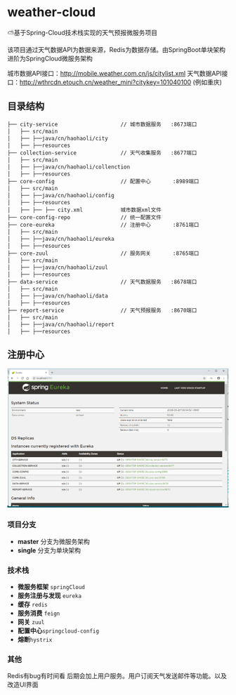 # weather-cloud
    
  ⛅基于Spring-Cloud技术栈实现的天气预报微服务项目
  
  该项目通过天气数据API为数据来源，Redis为数据存储。由SpringBoot单块架构进阶为SpringCloud微服务架构
  
  城市数据API接口：http://mobile.weather.com.cn/js/citylist.xml
  天气数据API接口：http://wthrcdn.etouch.cn/weather_mini?citykey=101040100 (例如重庆)
  
  
## 目录结构
```
├── city-service                    // 城市数据服务   :8673端口
│   ├── src/main
│   ├── ├──java/cn/haohaoli/city
│   ├── ├──resources
├── collection-service              // 天气收集服务   :8677端口
│   ├── src/main
│   ├── ├──java/cn/haohaoli/collenction
│   ├── ├──resources
├── core-config                     // 配置中心       :8989端口
│   ├── src/main
│   ├── ├──java/cn/haohaoli/config  
│   ├── ├──resources
│   ├── ├── ├── city.xml            城市数据xml文件
├── core-config-repo                // 统一配置文件
├── core-eureka                     // 注册中心       :8761端口
│   ├── src/main
│   ├── ├──java/cn/haohaoli/eureka
│   ├── ├──resources
├── core-zuul                       // 服务网关       :8765端口
│   ├── src/main
│   ├── ├──java/cn/haohaoli/zuul
│   ├── ├──resources
├── data-service                    // 天气数据服务   :8678端口
│   ├── src/main
│   ├── ├──java/cn/haohaoli/data
│   ├── ├──resources
├── report-service                  // 天气预报服务   :8670端口
│   ├── src/main
│   ├── ├──java/cn/haohaoli/report
│   ├── ├──resources
```

## 注册中心

![](https://github.com/27392/weather-cloud/blob/master/eureka.png)

### 项目分支

   - **master** 分支为微服务架构
   - **single** 分支为单块架构

### 技术栈
 
   - **微服务框架**  `springCloud`
   - **服务注册与发现** `eureka`
   - **缓存** `redis`
   - **服务消费**   `feign`
   - **网关** `zuul`
   - **配置中心**`springcloud-config`
   - **熔断**`hystrix`
   
### 其他
  
  Redis有bug有时间看
  后期会加上用户服务。用户订阅天气发送邮件等功能。以及改造UI界面